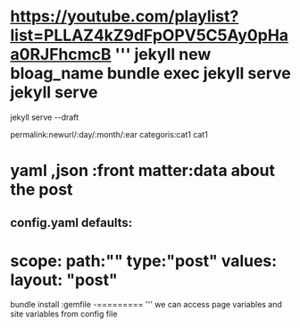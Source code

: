 https://youtube.com/playlist?list=PLLAZ4kZ9dFpOPV5C5Ay0pHaa0RJFhcmcB
'''
jekyll new bloag_name
bundle exec jekyll serve
jekyll serve
========
jekyll serve --draft

permalink:newurl/:day/:month/:ear 
categoris:cat1 cat1

yaml ,json :front matter:data about the post
==========
config.yaml
defaults:
  -
  scope:
    path:""
    type:"post"
  values:
    layout: "post"
===========
bundle install :gemfile
-=========
'''
we can access page variables
and site variables from config file
